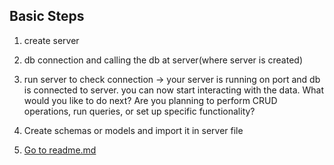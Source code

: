 ## Basic Steps 
 1. create server 
 2. db connection and calling the db at server(where server is created)
 3. run server to check connection -> your server is running on port and db is connected to server. you can now start interacting with the data. What would you like to do next? Are you planning to perform CRUD operations, run queries, or set up specific functionality?

4. Create schemas or models and import it in server file
5. [Go to readme.md](../../../readme.md)

